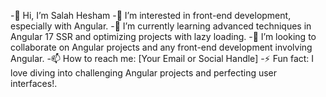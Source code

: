 -👋 Hi, I’m Salah Hesham
-👀 I’m interested in front-end development, especially with Angular.
-🌱 I’m currently learning advanced techniques in Angular 17 SSR and optimizing projects with lazy loading.
-💞️ I’m looking to collaborate on Angular projects and any front-end development involving Angular.
-📫 How to reach me: [Your Email or Social Handle]
-⚡ Fun fact: I love diving into challenging Angular projects and perfecting user interfaces!.

<!---
Salahwebdev/Salahwebdev is a ✨ special ✨ repository because its `README.md` (this file) appears on your GitHub profile.
You can click the Preview link to take a look at your changes.
--->
